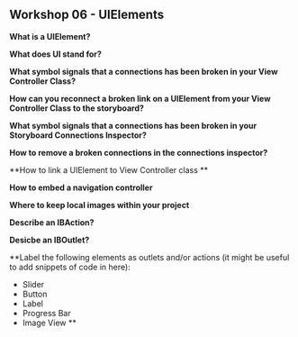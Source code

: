 ## Workshop 06 - UIElements

**What is a UIElement?**

**What does UI stand for?**

**What symbol signals that a connections has been broken in your View Controller Class?**

**How can you reconnect a broken link on a UIElement from your View Controller Class to the storyboard?**

**What symbol signals that a connections has been broken in your Storyboard Connections Inspector?**

**How to remove a broken connections in the connections inspector?**

**How to link a UIElement to View Controller class **

**How to embed a navigation controller**

**Where to keep local images within your project**

**Describe an IBAction?**

**Desicbe an IBOutlet?**

**Label the following elements as outlets and/or actions (it might be useful to add snippets of code in here): 
+ Slider 
+ Button 
+ Label
+ Progress Bar 
+ Image View 
**


